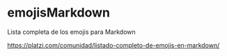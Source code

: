 # emojisMarkdown
Lista completa de los emojis para Markdown

https://platzi.com/comunidad/listado-completo-de-emojis-en-markdown/
